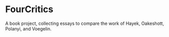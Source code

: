 # FourCritics

A book project, collecting essays to compare the work of Hayek, Oakeshott, Polanyi, and Voegelin.
